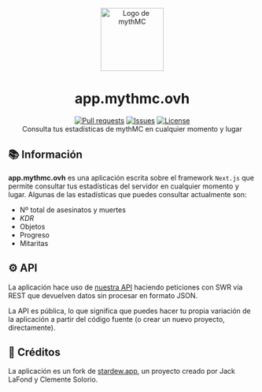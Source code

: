 <p align="center">
    <img align=center src="https://app.mythmc.ovh/favicon.png" alt="Logo de mythMC" width="128" /></br>
</p>

<div align="center">
  <p>
    <h1>app.mythmc.ovh</h1>
    <a href="https://github.com/myth-MC/app/pulls"><img src="https://img.shields.io/github/issues-pr/myth-MC/app" alt="Pull requests" /></a>
    <a href="https://github.com/myth-MC/app/issues"><img src="https://img.shields.io/github/issues/myth-MC/app" alt="Issues" /></a>
    <a href="https://github.com/myth-MC/app/blob/main/LICENSE"><img src="https://img.shields.io/badge/license-MIT-purple.svg" alt="License" /></a>
    <br>
    Consulta tus estadísticas de mythMC en cualquier momento y lugar
  </p>
</div>

## 📚 Información

**app.mythmc.ovh** es una aplicación escrita sobre el framework `Next.js` que permite consultar tus estadísticas del servidor en cualquier momento y lugar. Algunas de las estadísticas que puedes consultar actualmente son:

- Nº total de asesinatos y muertes
- _KDR_
- Objetos
- Progreso
- Mitaritas

## ⚙️ API

La aplicación hace uso de [nuestra API](https://docs.mythmc.ovh/desarrolladores) haciendo peticiones con SWR vía REST que devuelven datos sin procesar en formato JSON. 

La API es pública, lo que significa que puedes hacer tu propia variación de la aplicación a partir del código fuente (o crear un nuevo proyecto, directamente).

## 📜 Créditos
La aplicación es un fork de [stardew.app](https://github.com/communitycenter/stardew.app), un proyecto creado por Jack LaFond y Clemente Solorio.
